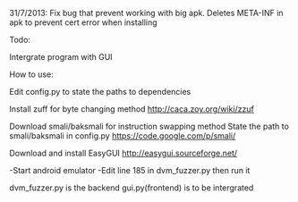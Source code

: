 31/7/2013: 	Fix bug that prevent working with big apk.
			Deletes META-INF in apk to prevent cert error when installing

Todo:

Intergrate program with GUI


How to use:

Edit config.py to state the paths to dependencies

Install zuff for byte changing method
http://caca.zoy.org/wiki/zzuf

Download smali/baksmali for instruction swapping method
State the path to smali/baksmali in config.py
https://code.google.com/p/smali/

Download and install EasyGUI
http://easygui.sourceforge.net/

-Start android emulator
-Edit line 185 in dvm_fuzzer.py then run it

dvm_fuzzer.py is the backend
gui.py(frontend) is to be intergrated
